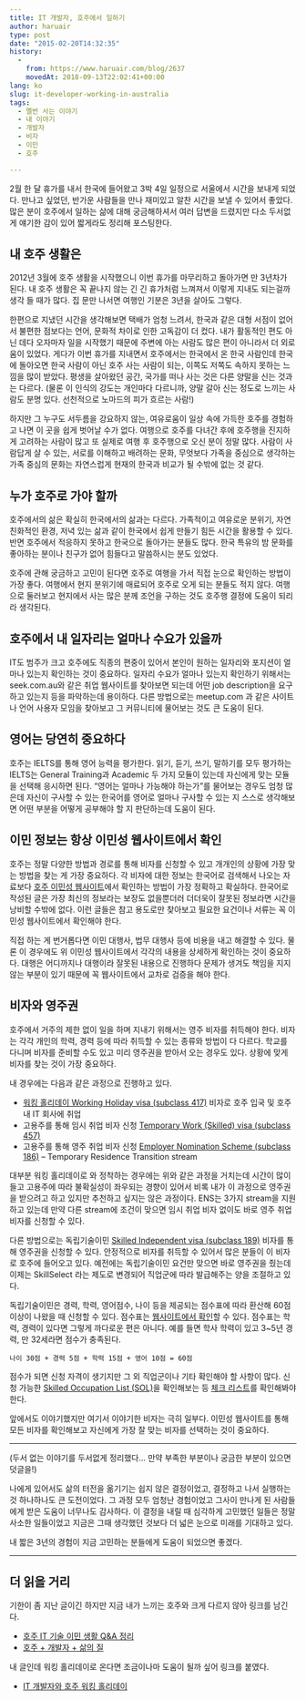 ```yaml
---
title: IT 개발자, 호주에서 일하기
author: haruair
type: post
date: "2015-02-20T14:32:35"
history:
  - 
    from: https://www.haruair.com/blog/2637
    movedAt: 2018-09-13T22:02:41+00:00
lang: ko
slug: it-developer-working-in-australia
tags:
  - 멜번 사는 이야기
  - 내 이야기
  - 개발자
  - 비자
  - 이민
  - 호주

---
```

2월 한 달 휴가를 내서 한국에 들어왔고 3박 4일 일정으로 서울에서 시간을 보내게 되었다. 만나고 싶었던, 반가운 사람들을 만나 재미있고 알찬 시간을 보낼 수 있어서 좋았다. 많은 분이 호주에서 일하는 삶에 대해 궁금해하셔서 여러 답변을 드렸지만 다소 두서없게 얘기한 감이 있어 짧게라도 정리해 포스팅한다.

## 내 호주 생활은

2012년 3월에 호주 생활을 시작했으니 이번 휴가를 마무리하고 돌아가면 만 3년차가 된다. 내 호주 생활은 꼭 끝나지 않는 긴 긴 휴가처럼 느껴져서 이렇게 지내도 되는걸까 생각 들 때가 많다. 집 문만 나서면 여행인 기분은 3년을 살아도 그렇다.

한편으로 지냈던 시간을 생각해보면 택배가 엄청 느려서, 한국과 같은 대형 서점이 없어서 불편한 점보다는 언어, 문화적 차이로 인한 고독감이 더 컸다. 내가 활동적인 편도 아닌 데다 오자마자 일을 시작했기 때문에 주변에 아는 사람도 많은 편이 아니라서 더 외로움이 있었다. 게다가 이번 휴가를 지내면서 호주에서는 한국에서 온 한국 사람인데 한국에 돌아오면 한국 사람이 아닌 호주 사는 사람이 되는, 이쪽도 저쪽도 속하지 못하는 느낌을 많이 받았다. 평생을 살아왔던 공간, 국가를 떠나 사는 것은 다른 양말을 신는 것과는 다르다. (물론 이 인식의 강도는 개인마다 다르니까, 양말 갈아 신는 정도로 느끼는 사람도 분명 있다. 선천적으로 노마드의 피가 흐르는 사람!)

하지만 그 누구도 서두름을 강요하지 않는, 여유로움이 일상 속에 가득한 호주를 경험하고 나면 이 곳을 쉽게 벗어날 수가 없다. 여행으로 호주를 다녀간 후에 호주행을 진지하게 고려하는 사람이 많고 또 실제로 여행 후 호주행으로 오신 분이 정말 많다. 사람이 사람답게 살 수 있는, 서로를 이해하고 배려하는 문화, 무엇보다 가족을 중심으로 생각하는 가족 중심의 문화는 자연스럽게 현재의 한국과 비교가 될 수밖에 없는 것 같다.

## 누가 호주로 가야 할까

호주에서의 삶은 확실히 한국에서의 삶과는 다르다. 가족적이고 여유로운 분위기, 자연 친화적인 환경, 저녁 있는 삶과 같이 한국에서 쉽게 만들기 힘든 시간을 활용할 수 있다. 반면 호주에서 적응하지 못하고 한국으로 돌아가는 분들도 많다. 한국 특유의 밤 문화를 좋아하는 분이나 친구가 없어 힘들다고 말씀하시는 분도 있었다.

호주에 관해 궁금하고 고민이 된다면 호주로 여행을 가서 직접 눈으로 확인하는 방법이 가장 좋다. 여행에서 현지 분위기에 매료되어 호주로 오게 되는 분들도 적지 않다. 여행으로 둘러보고 현지에서 사는 많은 분께 조언을 구하는 것도 호주행 결정에 도움이 되리라 생각된다.

## 호주에서 내 일자리는 얼마나 수요가 있을까

IT도 범주가 크고 호주에도 직종의 편중이 있어서 본인이 원하는 일자리와 포지션이 얼마나 있는지 확인하는 것이 중요하다. 일자리 수요가 얼마나 있는지 확인하기 위해서는 seek.com.au와 같은 취업 웹사이트를 찾아보면 되는데 어떤 job description을 요구하고 있는지 등을 파악하는데 용이하다. 다른 방법으로는 meetup.com 과 같은 사이트나 언어 사용자 모임을 찾아보고 그 커뮤니티에 물어보는 것도 큰 도움이 된다.

## 영어는 당연히 중요하다

호주는 IELTS를 통해 영어 능력을 평가한다. 읽기, 듣기, 쓰기, 말하기를 모두 평가하는 IELTS는 General Training과 Academic 두 가지 모듈이 있는데 자신에게 맞는 모듈을 선택해 응시하면 된다. &#8220;영어는 얼마나 가능해야 하는가&#8221;를 물어보는 경우도 엄청 많은데 자신이 구사할 수 있는 한국어를 영어로 얼마나 구사할 수 있는 지 스스로 생각해보면 어떤 부분을 어떻게 공부해야 할 지 판단하는데 도움이 된다.

## 이민 정보는 항상 이민성 웹사이트에서 확인

호주는 정말 다양한 방법과 경로를 통해 비자를 신청할 수 있고 개개인의 상황에 가장 맞는 방법을 찾는 게 가장 중요하다. 각 비자에 대한 정보는 한국어로 검색해서 나오는 자료보다 [호주 이민성 웹사이트][1]에서 확인하는 방법이 가장 정확하고 확실하다. 한국어로 작성된 글은 가장 최신의 정보라는 보장도 없을뿐더러 더더욱이 잘못된 정보라면 시간을 낭비할 수밖에 없다. 이런 글들은 참고 용도로만 찾아보고 필요한 요건이나 서류는 꼭 이민성 웹사이트에서 확인해야 한다.

직접 하는 게 번거롭다면 이민 대행사, 법무 대행사 등에 비용을 내고 해결할 수 있다. 물론 이 경우에도 위 이민성 웹사이트에서 각각의 내용을 상세하게 확인하는 것이 중요하다. 대행은 어디까지나 대행이라 잘못된 내용으로 진행하다 문제가 생겨도 책임을 지지 않는 부분이 있기 때문에 꼭 웹사이트에서 교차로 검증을 해야 한다.

## 비자와 영주권

호주에서 거주의 제한 없이 일을 하며 지내기 위해서는 영주 비자를 취득해야 한다. 비자는 각각 개인의 학력, 경력 등에 따라 취득할 수 있는 종류와 방법이 다 다르다. 학교를 다니며 비자를 준비할 수도 있고 미리 영주권을 받아서 오는 경우도 있다. 상황에 맞게 비자를 찾는 것이 가장 중요하다.

내 경우에는 다음과 같은 과정으로 진행하고 있다.

  * [워킹 홀리데이 Working Holiday visa (subclass 417)][2] 비자로 호주 입국 및 호주 내 IT 회사에 취업
  * 고용주를 통해 임시 취업 비자 신청 [Temporary Work (Skilled) visa (subclass 457)][3]
  * 고용주를 통해 영주 취업 비자 신청 [Employer Nomination Scheme (subclass 186)][4] &#8211; Temporary Residence Transition stream

대부분 워킹 홀리데이로 와 정착하는 경우에는 위와 같은 과정을 거치는데 시간이 많이 들고 고용주에 따라 불확실성이 좌우되는 경향이 있어서 비록 내가 이 과정으로 영주권을 받으려고 하고 있지만 추천하고 싶지는 않은 과정이다. ENS는 3가지 stream을 지원하고 있는데 만약 다른 stream에 조건이 맞으면 임시 취업 비자 없이도 바로 영주 취업 비자를 신청할 수 있다.

다른 방법으로는 독립기술이민 [Skilled Independent visa (subclass 189)][5] 비자를 통해 영주권을 신청할 수 있다. 안정적으로 비자를 취득할 수 있어서 많은 분들이 이 비자로 호주에 들어오고 있다. 예전에는 독립기술이민 요건만 맞으면 바로 영주권을 줬는데 이제는 SkillSelect 라는 제도로 변경되어 직업군에 따라 발급해주는 양을 조절하고 있다.

독립기술이민은 경력, 학력, 영어점수, 나이 등을 제공되는 점수표에 따라 환산해 60점 이상이 나왔을 때 신청할 수 있다. 점수표는 [웹사이트에서 확인][5]할 수 있다. 점수표는 학력, 경력이 있다면 그렇게 까다로운 편은 아니다. 예를 들면 학사 학력이 있고 3~5년 경력, 만 32세라면 점수가 충족된다.

    나이 30점 + 경력 5점 + 학력 15점 + 영어 10점 = 60점
    

점수가 되면 신청 자격이 생기지만 그 외 직업군이나 기타 확인해야 할 사항이 많다. 신청 가능한 [Skilled Occupation List (SOL)][6]을 확인해보는 등 [체크 리스트][7]를 확인해봐야 한다.

앞에서도 이야기했지만 여기서 이야기한 비자는 극히 일부다. 이민성 웹사이트를 통해 모든 비자를 확인해보고 자신에게 가장 잘 맞는 비자를 선택하는 것이 중요하다.

* * *

(두서 없는 이야기를 두서없게 정리했다&#8230; 만약 부족한 부분이나 궁금한 부분이 있으면 덧글을!)

나에게 있어서도 삶의 터전을 옮기기는 쉽지 않은 결정이었고, 결정하고 나서 실행하는 것 하나하나도 큰 도전이었다. 그 과정 모두 엄청난 경험이었고 그사이 만나게 된 사람들에게 받은 도움이 너무나도 감사하다. 이 결정을 내릴 때 심각하게 고민했던 일들은 정말 사소한 일들이었고 지금은 그때 생각했던 것보다 더 넓은 눈으로 미래를 기대하고 있다.

내 짧은 3년의 경험이 지금 고민하는 분들에게 도움이 되었으면 좋겠다.

* * *

## 더 읽을 거리

기한이 좀 지난 글이긴 하지만 지금 내가 느끼는 호주와 크게 다르지 않아 링크를 남긴다.

  * [호주 IT 기술 이민 생활 Q&A 정리][8]
  * [호주 + 개발자 + 삶의 질][9]

내 글인데 워킹 홀리데이로 온다면 조금이나마 도움이 될까 싶어 링크를 붙였다.

  * [IT 개발자와 호주 워킹 홀리데이][10]

 [1]: http://immi.gov.au/
 [2]: http://www.immi.gov.au/Visas/Pages/417.aspx
 [3]: http://www.immi.gov.au/Visas/Pages/457.aspx
 [4]: http://www.immi.gov.au/Visas/Pages/186.aspx
 [5]: http://www.immi.gov.au/Visas/Pages/189.aspx
 [6]: http://www.immi.gov.au/Work/Pages/skilled-occupations-lists/skilled-occupations-lists.aspx
 [7]: http://www.immi.gov.au/Visas/Pages/checklists/189.aspx
 [8]: http://blog.ahkim.com/?p=265
 [9]: http://tumblr.justinchronicles.net/post/52378020987
 [10]: http://haruair.com/blog/1446